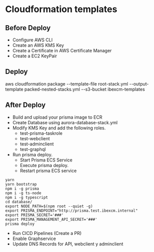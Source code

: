# Cloudformation templates

## Before Deploy
- Configure AWS CLI
- Create an AWS KMS Key
- Create a Certificate in AWS Certificate Manager
- Create a EC2 KeyPair

## Deploy

aws cloudformation package --template-file root-stack.yml --output-template packed-nested-stacks.yml --s3-bucket ibexcm-templates

## After Deploy
- Build and upload your prisma image to ECR
- Create Database using aurora-database-stack.yml
- Modify KMS Key and add the following roles.
    - test-prisma-taskrole
    - test-webclient
    - test-adminclient
    - test-graphql
- Run prisma deploy. 
    - Start Prisma ECS Service
    - Execute prisma deploy.
    - Restart prisma ECS service

```
yarn
yarn bootstrap
npm i -g prisma
npm i -g ts-node
npm i -g typescript
cd database/
export NODE_PATH=$(npm root --quiet -g)
export PRISMA_ENDPOINT="http://prisma.test.ibexcm.internal"
export PRISMA_SECRET='###'
export PRISMA_MANAGEMENT_API_SECRET='###'
prisma deploy
```

- Run CICD Pipelines (Create a PR)
- Enable Graphservice
- Update DNS Records for API, webclient y adminclient